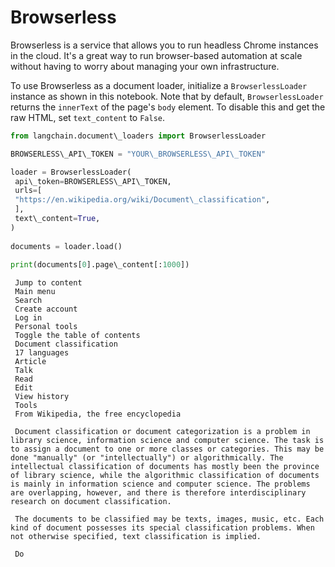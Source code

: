 # Browserless

Browserless is a service that allows you to run headless Chrome instances in the cloud. It's a great way to run browser-based automation at scale without having to worry about managing your own infrastructure.

To use Browserless as a document loader, initialize a `BrowserlessLoader` instance as shown in this notebook. Note that by default, `BrowserlessLoader` returns the `innerText` of the page's `body` element. To disable this and get the raw HTML, set `text_content` to `False`.

```python
from langchain.document\_loaders import BrowserlessLoader  

```

```python
BROWSERLESS\_API\_TOKEN = "YOUR\_BROWSERLESS\_API\_TOKEN"  

```

```python
loader = BrowserlessLoader(  
 api\_token=BROWSERLESS\_API\_TOKEN,  
 urls=[  
 "https://en.wikipedia.org/wiki/Document\_classification",  
 ],  
 text\_content=True,  
)  
  
documents = loader.load()  
  
print(documents[0].page\_content[:1000])  

```

```text
 Jump to content  
 Main menu  
 Search  
 Create account  
 Log in  
 Personal tools  
 Toggle the table of contents  
 Document classification  
 17 languages  
 Article  
 Talk  
 Read  
 Edit  
 View history  
 Tools  
 From Wikipedia, the free encyclopedia  
   
 Document classification or document categorization is a problem in library science, information science and computer science. The task is to assign a document to one or more classes or categories. This may be done "manually" (or "intellectually") or algorithmically. The intellectual classification of documents has mostly been the province of library science, while the algorithmic classification of documents is mainly in information science and computer science. The problems are overlapping, however, and there is therefore interdisciplinary research on document classification.  
   
 The documents to be classified may be texts, images, music, etc. Each kind of document possesses its special classification problems. When not otherwise specified, text classification is implied.  
   
 Do  

```
